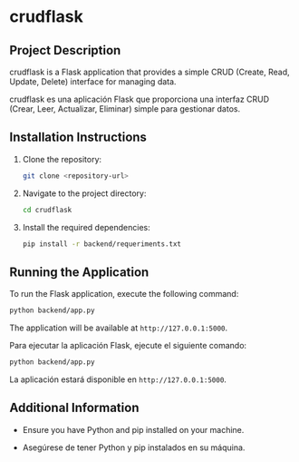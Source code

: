 # crudflask

## Project Description
crudflask is a Flask application that provides a simple CRUD (Create, Read, Update, Delete) interface for managing data.

crudflask es una aplicación Flask que proporciona una interfaz CRUD (Crear, Leer, Actualizar, Eliminar) simple para gestionar datos.

## Installation Instructions
1. Clone the repository:
   ```bash
   git clone <repository-url>
   ```
2. Navigate to the project directory:
   ```bash
   cd crudflask
   ```
3. Install the required dependencies:
   ```bash
   pip install -r backend/requeriments.txt
   ```

## Running the Application
To run the Flask application, execute the following command:
```bash
python backend/app.py
```
The application will be available at `http://127.0.0.1:5000`.

Para ejecutar la aplicación Flask, ejecute el siguiente comando:
```bash
python backend/app.py
```
La aplicación estará disponible en `http://127.0.0.1:5000`.

## Additional Information
- Ensure you have Python and pip installed on your machine.

- Asegúrese de tener Python y pip instalados en su máquina.
